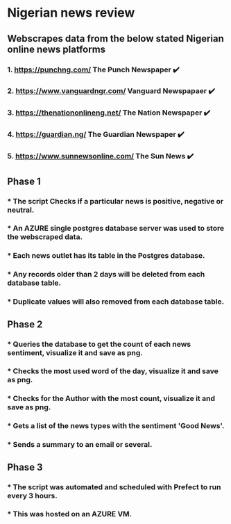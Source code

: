 # Nigerian news review

## Webscrapes data from the below stated Nigerian online news platforms

### 1. https://punchng.com/   The Punch Newspaper         :heavy_check_mark:

### 2. https://www.vanguardngr.com/    Vanguard Newspapaer       :heavy_check_mark:

### 3. https://thenationonlineng.net/    The Nation Newspaper       :heavy_check_mark:

### 4. https://guardian.ng/     The Guardian Newspaper            :heavy_check_mark:

### 5. https://www.sunnewsonline.com/     The Sun News          :heavy_check_mark:

##
##
>

## Phase 1
### * The script Checks if a particular news is positive, negative or neutral.
### * An AZURE single postgres database server was used to store the webscraped data.
### * Each news outlet has its table in the Postgres database.
### * Any records older than 2 days will be deleted from each database table.
### * Duplicate values will also removed from each database table.


## Phase 2
### * Queries the database to get the count of each news sentiment, visualize it and save as png.
### * Checks the most used word of the day, visualize it and save as png.
### * Checks for the Author with the most count, visualize it and save as png.
### * Gets a list of the news types with the sentiment 'Good News'. 
### * Sends a summary to an email or several.

## Phase 3
### * The script was automated and scheduled with Prefect to run every 3 hours.
### * This was hosted on an AZURE VM.
